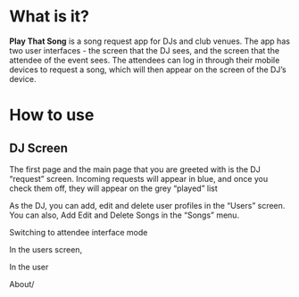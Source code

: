 # What is it?

**Play That Song** is a song request app for DJs and club venues. The app has two user interfaces - the screen that the DJ sees, and the screen that the attendee of the event sees. The attendees can log in through their mobile devices to request a song, which will then appear on the screen of the DJ’s device.

# How to use

## DJ Screen

The first page and the main page that you are greeted with is the DJ “request” screen. Incoming requests will appear in blue, and once you check them off, they will appear on the grey “played” list

As the DJ, you can add, edit and delete user profiles in the “Users” screen. You can also, Add Edit and Delete Songs in the “Songs” menu.

Switching to attendee interface mode

In the users screen, 

In the user






About/
